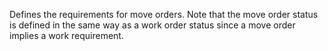 ﻿Defines the requirements for move orders. Note that the move order status is defined in the same way as a work order status since a move order implies a work requirement.